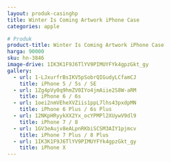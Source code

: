```yaml
---
layout: produk-casinghp
title: Winter Is Coming Artwork iPhone Case
categories: apple

# Produk
product-title: Winter Is Coming Artwork iPhone Case
harga: 90000
sku: hn-3846
image-drive: 1IK3K1F9J6TlYV9PIMUYFYk4gpzGkt_gy
gallery:
  - url: 1-LJxurfrBsIKV5pSobrQIGudyLCfamCJ
    title: iPhone 5 / 5s / SE
  - url: 1Zg4pVy0q9hmZV0IYo4jmAiie2S8W-aRM
    title: iPhone 6 / 6s
  - url: 1oei2nmVEheXVZiis1ppL7lhs43pxdpMN
    title: iPhone 6 Plus / 6s Plus
  - url: 12NKpHRyykXX2Yx_ocYPMPl2XUywV9dl9
    title: iPhone 7 / 8
  - url: 1GV3eAujv8eALpnRKbiSCSM3AIY1pjmcv
    title: iPhone 7 Plus / 8 Plus
  - url: 1IK3K1F9J6TlYV9PIMUYFYk4gpzGkt_gy
    title: iPhone X
---
```

